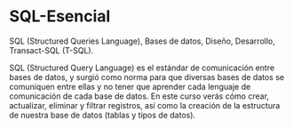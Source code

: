 # SQL-Esencial
SQL (Structured Queries Language), Bases de datos, Diseño, Desarrollo, Transact-SQL (T-SQL).

SQL (Structured Query Language) es el estándar de comunicación entre bases de datos, y surgió como norma para que diversas bases de datos se comuniquen entre ellas y no tener que aprender cada lenguaje de comunicación de cada base de datos. En este curso verás cómo crear, actualizar, eliminar y filtrar registros, así como la creación de la estructura de nuestra base de datos (tablas y tipos de datos).
